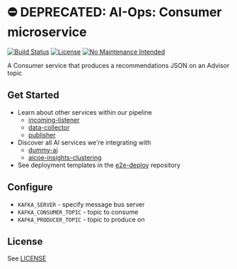 # ⛔️ DEPRECATED: AI-Ops: Consumer microservice

[![Build Status](https://travis-ci.org/ManageIQ/aiops-consumer.svg?branch=master)](https://travis-ci.org/ManageIQ/aiops-consumer)
[![License](https://img.shields.io/badge/license-APACHE2-blue.svg)](https://www.apache.org/licenses/LICENSE-2.0.html)
[![No Maintenance Intended](http://unmaintained.tech/badge.svg)](http://unmaintained.tech/)

A Consumer service that produces a recommendations JSON on an Advisor topic

## Get Started

* Learn about other services within our pipeline
  - [incoming-listener](https://github.com/ManageIQ/aiops-incoming-listener)
  - [data-collector](https://github.com/ManageIQ/aiops-data-collector)
  - [publisher](https://github.com/ManageIQ/aiops-publisher)
* Discover all AI services we're integrating with
  - [dummy-ai](https://github.com/ManageIQ/aiops-dummy-ai-service)
  - [aicoe-insights-clustering](https://github.com/RedHatInsights/aicoe-insights-clustering)
* See deployment templates in the [e2e-deploy](https://github.com/RedHatInsights/e2e-deploy) repository

## Configure

* `KAFKA_SERVER` - specify message bus server
* `KAFKA_CONSUMER_TOPIC` - topic to consume
* `KAFKA_PRODUCER_TOPIC` - topic to produce on

## License

See [LICENSE](LICENSE)
